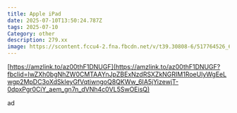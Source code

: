 ```yaml
---
title: Apple iPad
date: 2025-07-10T13:50:24.787Z
tags: 2025-07-10
Category: other
description: 279.xx
image: https://scontent.fccu4-2.fna.fbcdn.net/v/t39.30808-6/517764526_6427320847405278_3598905149541727752_n.jpg?_nc_cat=111&ccb=1-7&_nc_sid=aa7b47&_nc_ohc=G8cqlamtFZIQ7kNvwE29b0M&_nc_oc=AdmMam7OgARNAsPl5IUWy1tjyuiX-3HkeApxbe4oAZYLIMHPJn8klQc8ii5420ZY9pA&_nc_zt=23&_nc_ht=scontent.fccu4-2.fna&_nc_gid=8fhY2BOHIy3stM7uopf7Zw&oh=00_AfRxJ_k72OwQxiKweKdxu9v3grd7L9L6TZuY6SQ1XuwirA&oe=68759013
---
```

<!--StartFragment-->

[https://amzlink.to/az00thF1DNUGF](https://amzlink.to/az00thF1DNUGF?fbclid=IwZXh0bgNhZW0CMTAAYnJpZBExNzdRSXZkNGRIM1RoeUlyWgEeLwgp2MpDC3oXdSkleyGfVqtiwngoQ8QKWw_6IA5jYizewjT-0dpxPgr0CiY_aem_gn7n_dVNh4c0VL5SwOEisQ)

<!--EndFragment--> ad